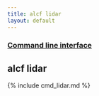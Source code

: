 ```yaml
---
title: alcf lidar
layout: default
---
```


### [Command line interface](.)
## alcf lidar

{% include cmd_lidar.md %}
